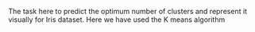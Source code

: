 The task here to predict the optimum number of clusters and represent it visually for Iris dataset. Here we have used the K means algorithm
